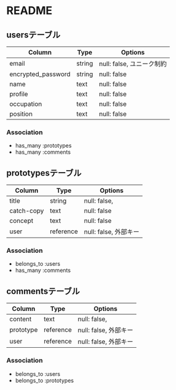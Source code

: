 # README

## usersテーブル

| Column              | Type       | Options                  |
| ------------------- | ---------- | ------------------------ |
| email               | string     | null: false, ユニーク制約 |
| encrypted_password  | string     | null: false              |
| name                | text       | null: false              |
| profile             | text       | null: false              |
| occupation          | text       | null: false              |
| position            | text       | null: false              |

### Association
- has_many :prototypes
- has_many :comments

## prototypesテーブル

| Column              | Type       | Options                  |
| ------------------- | ---------- | ------------------------ |
| title               | string     | null: false,             |
| catch-copy          | text       | null: false              |
| concept             | text       | null: false              |
| user                | reference  | null: false, 外部キー     |

### Association
- belongs_to :users
- has_many :comments

## commentsテーブル

| Column              | Type       | Options                  |
| ------------------- | ---------- | ------------------------ |
| content             | text       | null: false,             |
| prototype           | reference  | null: false, 外部キー     |
| user                | reference  | null: false, 外部キー     |

### Association
- belongs_to :users
- belongs_to :prototypes